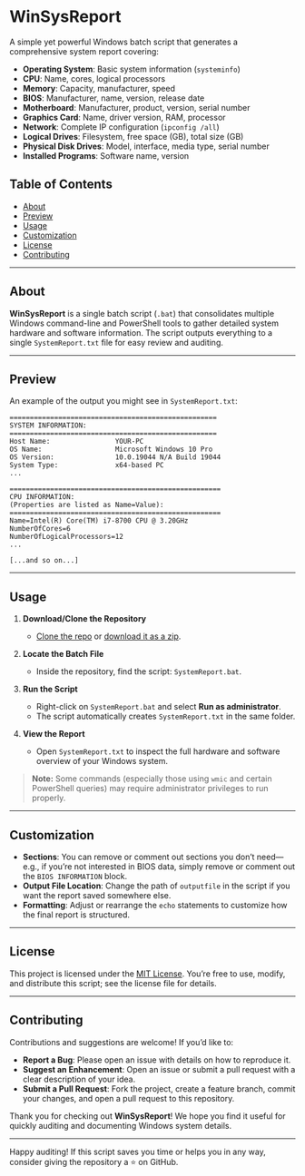 # WinSysReport

A simple yet powerful Windows batch script that generates a comprehensive system report covering:

- **Operating System**: Basic system information (`systeminfo`)
- **CPU**: Name, cores, logical processors
- **Memory**: Capacity, manufacturer, speed
- **BIOS**: Manufacturer, name, version, release date
- **Motherboard**: Manufacturer, product, version, serial number
- **Graphics Card**: Name, driver version, RAM, processor
- **Network**: Complete IP configuration (`ipconfig /all`)
- **Logical Drives**: Filesystem, free space (GB), total size (GB)
- **Physical Disk Drives**: Model, interface, media type, serial number
- **Installed Programs**: Software name, version

## Table of Contents

- [About](#about)  
- [Preview](#preview)  
- [Usage](#usage)  
- [Customization](#customization)  
- [License](#license)  
- [Contributing](#contributing)

---

## About

**WinSysReport** is a single batch script (`.bat`) that consolidates multiple Windows command-line and PowerShell tools to gather detailed system hardware and software information. The script outputs everything to a single `SystemReport.txt` file for easy review and auditing.

---

## Preview

An example of the output you might see in `SystemReport.txt`:

```
===================================================
SYSTEM INFORMATION:
===================================================
Host Name:                YOUR-PC
OS Name:                  Microsoft Windows 10 Pro
OS Version:               10.0.19044 N/A Build 19044
System Type:              x64-based PC
...

====================================================
CPU INFORMATION:
(Properties are listed as Name=Value):
====================================================
Name=Intel(R) Core(TM) i7-8700 CPU @ 3.20GHz
NumberOfCores=6
NumberOfLogicalProcessors=12
...

[...and so on...]
```

---

## Usage

1. **Download/Clone the Repository**  
   - [Clone the repo](https://github.com/DanielNoohi/WinSysReport.git) or [download it as a zip](https://github.com/DanielNoohi/WinSysReport/archive/refs/heads/main.zip).

2. **Locate the Batch File**  
   - Inside the repository, find the script: `SystemReport.bat`.

3. **Run the Script**  
   - Right-click on `SystemReport.bat` and select **Run as administrator**.  
   - The script automatically creates `SystemReport.txt` in the same folder.

4. **View the Report**  
   - Open `SystemReport.txt` to inspect the full hardware and software overview of your Windows system.

> **Note:** Some commands (especially those using `wmic` and certain PowerShell queries) may require administrator privileges to run properly.

---

## Customization

- **Sections**: You can remove or comment out sections you don’t need—e.g., if you’re not interested in BIOS data, simply remove or comment out the `BIOS INFORMATION` block.  
- **Output File Location**: Change the path of `outputfile` in the script if you want the report saved somewhere else.  
- **Formatting**: Adjust or rearrange the `echo` statements to customize how the final report is structured.

---

## License

This project is licensed under the [MIT License](LICENSE). You’re free to use, modify, and distribute this script; see the license file for details.

---

## Contributing

Contributions and suggestions are welcome! If you’d like to:

- **Report a Bug**: Please open an issue with details on how to reproduce it.
- **Suggest an Enhancement**: Open an issue or submit a pull request with a clear description of your idea.
- **Submit a Pull Request**: Fork the project, create a feature branch, commit your changes, and open a pull request to this repository.

Thank you for checking out **WinSysReport**! We hope you find it useful for quickly auditing and documenting Windows system details.

---

Happy auditing! If this script saves you time or helps you in any way, consider giving the repository a ⭐ on GitHub.
